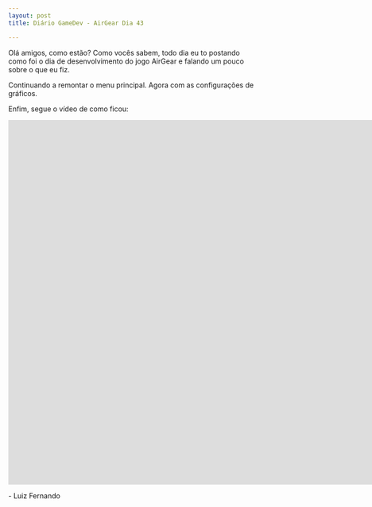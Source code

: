 ```yaml
---
layout: post
title: Diário GameDev - AirGear Dia 43

---
```


Olá amigos, como estão? Como vocês sabem, todo dia eu to postando como foi o dia de desenvolvimento do jogo AirGear e falando um pouco sobre o que eu fiz.

Continuando a remontar o menu principal. Agora com as configurações de gráficos.

Enfim, segue o vídeo de como ficou:

<div class="videoWrapper">
  <iframe width="1663" height="734" src="https://www.youtube.com/embed/hrhBzqWAfMs" frameborder="0" allow="autoplay; encrypted-media" allowfullscreen></iframe>
</div>

<p class= "message"> - Luiz Fernando </p>